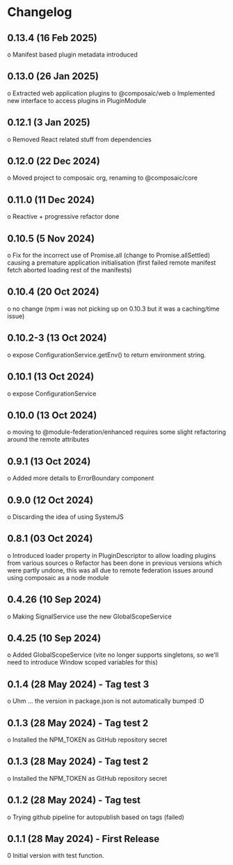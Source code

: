 # Changelog

## 0.13.4 (16 Feb 2025)

o Manifest based plugin metadata introduced

## 0.13.0 (26 Jan 2025)

o Extracted web application plugins to @composaic/web
o Implemented new interface to access plugins in PluginModule

## 0.12.1 (3 Jan 2025)

o Removed React related stuff from dependencies

## 0.12.0 (22 Dec 2024)

o Moved project to composaic org, renaming to @composaic/core

## 0.11.0 (11 Dec 2024)

o Reactive + progressive refactor done

## 0.10.5 (5 Nov 2024)

o Fix for the incorrect use of Promise.all (change to Promise.allSettled) causing a premature application initialisation
(first failed remote manifest fetch aborted loading rest of the manifests)

## 0.10.4 (20 Oct 2024)

o no change (npm i was not picking up on 0.10.3 but it was a caching/time issue)

## 0.10.2-3 (13 Oct 2024)

o expose ConfigurationService.getEnv() to return environment string.

## 0.10.1 (13 Oct 2024)

o expose ConfigurationService

## 0.10.0 (13 Oct 2024)

o moving to @module-federation/enhanced requires some slight refactoring around the remote attributes

## 0.9.1 (13 Oct 2024)

o Added more details to ErrorBoundary component

## 0.9.0 (12 Oct 2024)

o Discarding the idea of using SystemJS

## 0.8.1 (03 Oct 2024)

o Introduced loader property in PluginDescriptor to allow loading plugins from
various sources
o Refactor has been done in previous versions which were partly undone, this was all
due to remote federation issues around using composaic as a node module

## 0.4.26 (10 Sep 2024)

o Making SignalService use the new GlobalScopeService

## 0.4.25 (10 Sep 2024)

o Added GlobalScopeService (vite no longer supports singletons, so we'll need to introduce Window scoped variables for this)

## 0.1.4 (28 May 2024) - Tag test 3

o Uhm ... the version in package.json is not automatically bumped :D

## 0.1.3 (28 May 2024) - Tag test 2

o Installed the NPM_TOKEN as GitHub repository secret

## 0.1.3 (28 May 2024) - Tag test 2

o Installed the NPM_TOKEN as GitHub repository secret

## 0.1.2 (28 May 2024) - Tag test

o Trying github pipeline for autopublish based on tags (failed)

## 0.1.1 (28 May 2024) - First Release

0 Initial version with test function.
